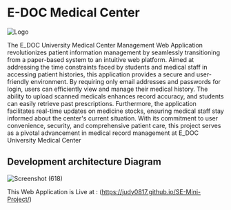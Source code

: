 # E-DOC Medical Center


![Logo](https://github.com/Judy0817/SE-Mini-Project/assets/119217708/de5c07be-5571-41ff-b577-ba56afce448f)



The E_DOC University Medical Center Management Web Application revolutionizes patient information management by seamlessly transitioning from a paper-based system to an intuitive web platform. Aimed at addressing the time constraints faced by students and medical staff in accessing patient histories, this application provides a secure and user-friendly environment. By requiring only email addresses and passwords for login, users can efficiently view and manage their medical history. The ability to upload scanned medicals enhances record accuracy, and students can easily retrieve past prescriptions. Furthermore, the application facilitates real-time updates on medicine stocks, ensuring medical staff stay informed about the center's current situation. With its commitment to user convenience, security, and comprehensive patient care, this project serves as a pivotal advancement in medical record management at E_DOC University Medical Center


## Development architecture Diagram


![Screenshot (618)](https://github.com/Judy0817/SE-Mini-Project/assets/119217708/539d426d-85ea-413e-be97-cea0d4836a6f)

This Web Application is Live at : (https://judy0817.github.io/SE-Mini-Project/)

